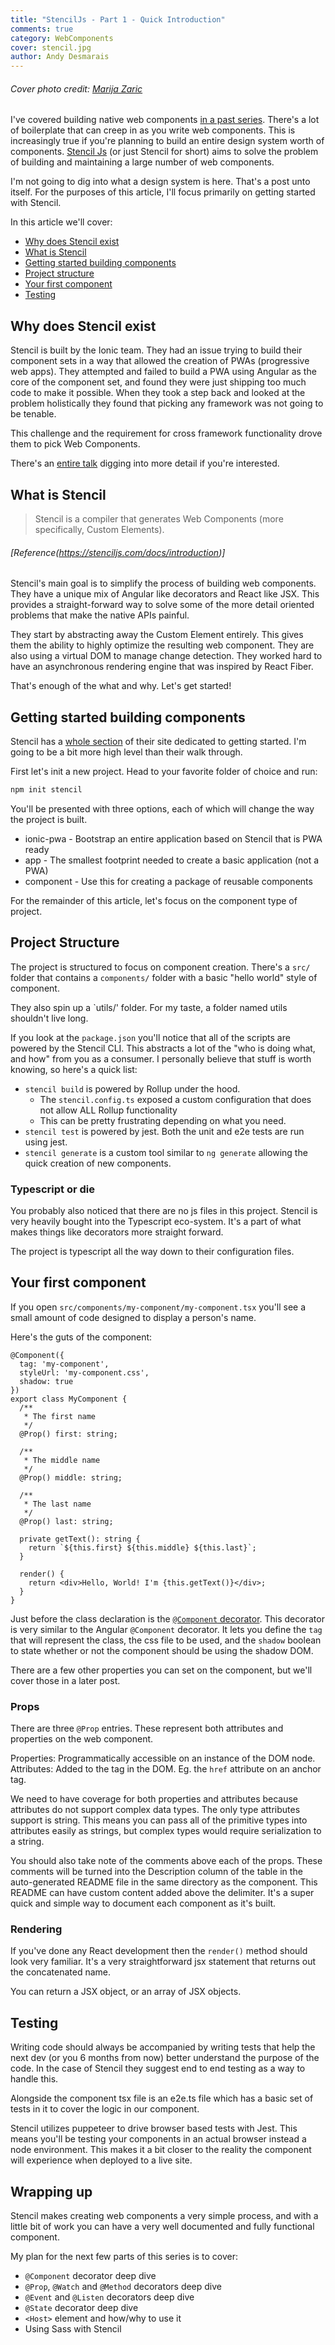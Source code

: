 ```yaml
---
title: "StencilJs - Part 1 - Quick Introduction"
comments: true
category: WebComponents
cover: stencil.jpg
author: Andy Desmarais
---
```


###### Cover photo credit: [Marija Zaric](https://unsplash.com/@simplicity)

I've covered building native web components [in a past series](/web-components-part-1). There's a lot of boilerplate that can creep in as you write web components. This is increasingly true if you're planning to build an entire design system worth of components. [Stencil Js](https://stenciljs.com/) (or just Stencil for short) aims to solve the problem of building and maintaining a large number of web components.

I'm not going to dig into what a design system is here. That's a post unto itself. For the purposes of this article, I'll focus primarily on getting started with Stencil.

In this article we'll cover:

- [Why does Stencil exist](#why-does-stencil-exist)
- [What is Stencil](#what-is-stencil)
- [Getting started building components](#getting-started-building-components)
- [Project structure](#project-structure)
- [Your first component](#your-first-component)
- [Testing](#testing)

## Why does Stencil exist

Stencil is built by the Ionic team. They had an issue trying to build their component sets in a way that allowed the creation of PWAs (progressive web apps). They attempted and failed to build a PWA using Angular as the core of the component set, and found they were just shipping too much code to make it possible. When they took a step back and looked at the problem holistically they found that picking any framework was not going to be tenable.

This challenge and the requirement for cross framework functionality drove them to pick Web Components.

There's an [entire talk](https://www.youtube.com/watch?v=UfD-k7aHkQE) digging into more detail if you're interested.

## What is Stencil

> Stencil is a compiler that generates Web Components (more specifically, Custom Elements).

###### [Reference(https://stenciljs.com/docs/introduction)]

Stencil's main goal is to simplify the process of building web components. They have a unique mix of Angular like decorators and React like JSX. This provides a straight-forward way to solve some of the more detail oriented problems that make the native APIs painful.

They start by abstracting away the Custom Element entirely. This gives them the ability to highly optimize the resulting web component. They are also using a virtual DOM to manage change detection. They worked hard to have an asynchronous rendering engine that was inspired by React Fiber.

That's enough of the what and why. Let's get started!

## Getting started building components

Stencil has a [whole section](https://stenciljs.com/docs/getting-started) of their site dedicated to getting started. I'm going to be a bit more high level than their walk through.

First let's init a new project. Head to your favorite folder of choice and run:

```bash
npm init stencil
```

You'll be presented with three options, each of which will change the way the project is built.

- ionic-pwa - Bootstrap an entire application based on Stencil that is PWA ready
- app - The smallest footprint needed to create a basic application (not a PWA)
- component - Use this for creating a package of reusable components

For the remainder of this article, let's focus on the component type of project.

## Project Structure

The project is structured to focus on component creation. There's a `src/` folder that contains a `components/` folder with a basic "hello world" style of component.

They also spin up a `utils/' folder. For my taste, a folder named utils shouldn't live long.

If you look at the `package.json` you'll notice that all of the scripts are powered by the Stencil CLI. This abstracts a lot of the "who is doing what, and how" from you as a consumer. I personally believe that stuff is worth knowing, so here's a quick list:

- `stencil build` is powered by Rollup under the hood.
  - The `stencil.config.ts` exposed a custom configuration that does not allow ALL Rollup functionality
  - This can be pretty frustrating depending on what you need.
- `stencil test` is powered by jest. Both the unit and e2e tests are run using jest.
- `stencil generate` is a custom tool similar to `ng generate` allowing the quick creation of new components.

### Typescript or die

You probably also noticed that there are no js files in this project. Stencil is very heavily bought into the Typescript eco-system. It's a part of what makes things like decorators more straight forward.

The project is typescript all the way down to their configuration files.

## Your first component

If you open `src/components/my-component/my-component.tsx` you'll see a small amount of code designed to display a person's name.

Here's the guts of the component:

```tsx
@Component({
  tag: 'my-component',
  styleUrl: 'my-component.css',
  shadow: true
})
export class MyComponent {
  /**
   * The first name
   */
  @Prop() first: string;

  /**
   * The middle name
   */
  @Prop() middle: string;

  /**
   * The last name
   */
  @Prop() last: string;

  private getText(): string {
    return `${this.first} ${this.middle} ${this.last}`;
  }

  render() {
    return <div>Hello, World! I'm {this.getText()}</div>;
  }
}
```

Just before the class declaration is the [`@Component` decorator](https://stenciljs.com/docs/component).  This decorator is very similar to the Angular `@Component` decorator.  It lets you define the `tag` that will represent the class, the css file to be used, and the `shadow` boolean to state whether or not the component should be using the shadow DOM.

There are a few other properties you can set on the component, but we'll cover those in a later post.

### Props

There are three `@Prop` entries.  These represent both attributes and properties on the web component.

Properties: Programmatically accessible on an instance of the DOM node.
Attributes: Added to the tag in the DOM. Eg. the `href` attribute on an anchor tag.

We need to have coverage for both properties and attributes because attributes do not support complex data types. The only type attributes support is string. This means you can pass all of the primitive types into attributes easily as strings, but complex types would require serialization to a string.

You should also take note of the comments above each of the props.  These comments will be turned into the Description column of the table in the auto-generated README file in the same directory as the component. This README can have custom content added above the delimiter. It's a super quick and simple way to document each component as it's built.

### Rendering

If you've done any React development then the `render()` method should look very familiar. It's a very straightforward jsx statement that returns out the concatenated name.

You can return a JSX object, or an array of JSX objects.

## Testing

Writing code should always be accompanied by writing tests that help the next dev (or you 6 months from now) better understand the purpose of the code. In the case of Stencil they suggest end to end testing as a way to handle this.

Alongside the component tsx file is an e2e.ts file which has a basic set of tests in it to cover the logic in our component.

Stencil utilizes puppeteer to drive browser based tests with Jest.  This means you'll be testing your components in an actual browser instead a node environment. This makes it a bit closer to the reality the component will experience when deployed to a live site.

## Wrapping up

Stencil makes creating web components a very simple process, and with a little bit of work you can have a very well documented and fully functional component.

My plan for the next few parts of this series is to cover:

- `@Component` decorator deep dive
- `@Prop`, `@Watch` and `@Method` decorators deep dive
- `@Event` and `@Listen` decorators deep dive
- `@State` decorator deep dive
- `<Host>` element and how/why to use it
- Using Sass with Stencil
